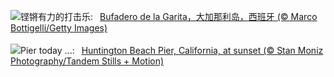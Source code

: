 ![](https://www.bing.com/th?id=OHR.RegataSanGines_ZH-CN0807566522_UHD.jpg&w=1000)铿锵有力的打击乐:&nbsp;&ensp;[Bufadero de la Garita，大加那利岛，西班牙 (© Marco Bottigelli/Getty Images)](https://www.bing.com/th?id=OHR.RegataSanGines_ZH-CN0807566522_UHD.jpg)
<br><br/>
![](https://www.bing.com/th?id=OHR.HuntingtonBeach_EN-US9892577517_UHD.jpg&w=1000)Pier today ...:&nbsp;&ensp;[Huntington Beach Pier, California, at sunset (© Stan Moniz Photography/Tandem Stills + Motion)](https://www.bing.com/th?id=OHR.HuntingtonBeach_EN-US9892577517_UHD.jpg)
<br><br/>

